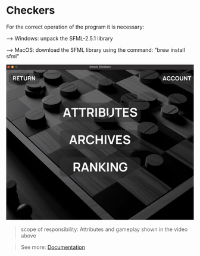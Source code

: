 # Checkers

For the correct operation of the program it is necessary:

--> Windows: unpack the SFML-2.5.1 library

--> MacOS: download the SFML library using the command:
"brew install sfml"

![Simple Checkers](doc/checkers.gif)

> scope of responsibility:
> Attributes and gameplay shown in the video above

> See more: [Documentation](doc/Documentation.pdf)


